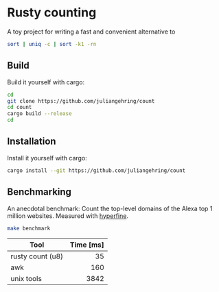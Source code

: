 # Rusty counting

A toy project for writing a fast and convenient alternative to

```sh
sort | uniq -c | sort -k1 -rn
```

## Build

Build it yourself with cargo:

```sh
cd 
git clone https://github.com/juliangehring/count
cd count
cargo build --release
cd

```

## Installation

Install it yourself with cargo:

```sh
cargo install --git https://github.com/juliangehring/count
```


## Benchmarking

An anecdotal benchmark: Count the top-level domains of the Alexa top 1 million websites. Measured with [hyperfine](https://github.com/sharkdp/hyperfine).

```sh
make benchmark
```

| Tool             | Time [ms] |
| ---------------- | --------: |
| rusty count (u8) |        35 |
| awk              |       160 |
| unix tools       |      3842 |
